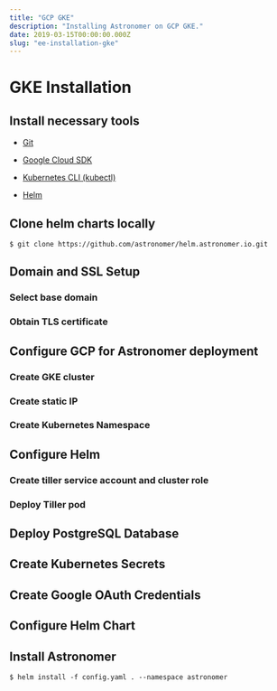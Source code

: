 ```yaml
---
title: "GCP GKE"
description: "Installing Astronomer on GCP GKE."
date: 2019-03-15T00:00:00.000Z
slug: "ee-installation-gke"
---
```


# GKE Installation
## Install necessary tools
* [Git](https://git-scm.com/book/en/v2/Getting-Started-Installing-Git)
* [Google Cloud SDK](https://cloud.google.com/sdk/install)

* [Kubernetes CLI (kubectl)](https://kubernetes.io/docs/tasks/tools/install-kubectl/)
* [Helm](https://docs.helm.sh/using_helm/#installing-helm)
## Clone helm charts locally
    $ git clone https://github.com/astronomer/helm.astronomer.io.git
## Domain and SSL Setup
### Select base domain
### Obtain TLS certificate
## Configure GCP for Astronomer deployment
### Create GKE cluster
### Create static IP
### Create Kubernetes Namespace
## Configure Helm
### Create tiller service account and cluster role
### Deploy Tiller pod
## Deploy PostgreSQL Database
## Create Kubernetes Secrets
## Create Google OAuth Credentials
## Configure Helm Chart
## Install Astronomer
    $ helm install -f config.yaml . --namespace astronomer

<!-- This guide describes the process to install Astronomer on Google Cloud Platform (GCP).

## Are you admin-y enough to do this alone?

You will need to be able to:

* Obtain a wildcard SSL certificate
* Edit your DNS records
* Create resources on Google Cloud Platform
  (GKE admin permission)
* Install/run Kubernetes command line tools to your machine

## Pre-requisites

Before running the Astronomer install command you must:

1. [Select a base domain](https://astronomer.io/docs/ee-installation-base-domain)
2. [Get your machine setup with needed dev tools](https://astronomer.io/docs/ee-installation-dev-env)
3. [Setup GCP](https://astronomer.io/docs/ee-installation-gcp-setup)
4. [Get a Postgres server running](https://astronomer.io/docs/ee-installation-postgres)
5. [Obtain SSL](https://astronomer.io/docs/ee-installation-ssl)
6. [Setup DNS](https://astronomer.io/docs/ee-installation-dns)
7. [Install Helm and Tiller](https://astronomer.io/docs/ee-installation-helm)
8. [Set a few Kubernetes secrets](https://astronomer.io/docs/ee-installation-k8s-secrets)
9. [Create Google OAuth Creds ](https://astronomer.io/docs/ee-installation-google-oauth)
10. [Build your config.yaml](https://preview.astronomer.io/docs/ee-configyaml/)

## Install Astronomer

You're ready to go!

```shell
$ helm install -f config.yaml . --namespace astronomer
```

Click the link in the output notes to log in to the Astronomer app.

Feel free to check out our video walkthrough of the Install below:

<iframe width="560" height="315" src="https://www.youtube.com/embed/IoeesuFNG9Q" frameborder="0" allow="accelerometer; autoplay; encrypted-media; gyroscope; picture-in-picture" allowfullscreen></iframe> -->
